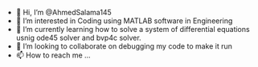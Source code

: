 - 👋 Hi, I’m @AhmedSalama145
- 👀 I’m interested in Coding using MATLAB software in Engineering 
- 🌱 I’m currently learning how to solve a system of differential equations usnig ode45 solver and bvp4c solver. 
- 💞️ I’m looking to collaborate on debugging my code to make it run
- 📫 How to reach me ...

<!---
AhmedSalama145/AhmedSalama145 is a ✨ special ✨ repository because its `README.md` (this file) appears on your GitHub profile.
You can click the Preview link to take a look at your changes.
--->
